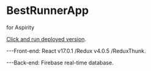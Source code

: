 # BestRunnerApp
for Aspirity

[Click and run deployed version](https://bestrunnerapp.web.app/).

---Front-end: React v17.0.1  /Redux v4.0.5 /ReduxThunk.

---Back-end: Firebase real-time database.



